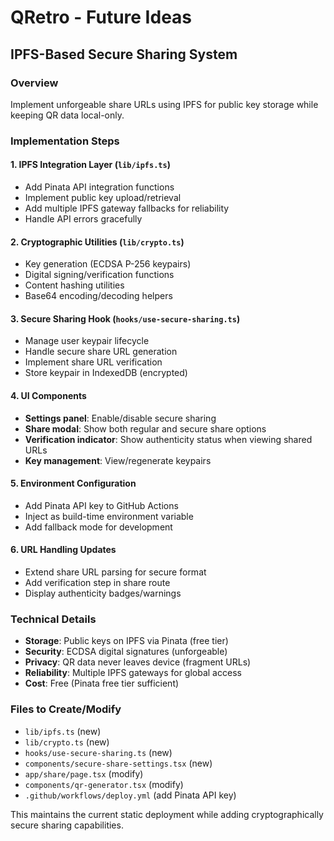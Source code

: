 # QRetro - Future Ideas

## IPFS-Based Secure Sharing System

### Overview
Implement unforgeable share URLs using IPFS for public key storage while keeping QR data local-only.

### Implementation Steps

#### 1. IPFS Integration Layer (`lib/ipfs.ts`)
- Add Pinata API integration functions
- Implement public key upload/retrieval
- Add multiple IPFS gateway fallbacks for reliability
- Handle API errors gracefully

#### 2. Cryptographic Utilities (`lib/crypto.ts`) 
- Key generation (ECDSA P-256 keypairs)
- Digital signing/verification functions
- Content hashing utilities
- Base64 encoding/decoding helpers

#### 3. Secure Sharing Hook (`hooks/use-secure-sharing.ts`)
- Manage user keypair lifecycle
- Handle secure share URL generation
- Implement share URL verification
- Store keypair in IndexedDB (encrypted)

#### 4. UI Components
- **Settings panel**: Enable/disable secure sharing
- **Share modal**: Show both regular and secure share options  
- **Verification indicator**: Show authenticity status when viewing shared URLs
- **Key management**: View/regenerate keypairs

#### 5. Environment Configuration
- Add Pinata API key to GitHub Actions
- Inject as build-time environment variable
- Add fallback mode for development

#### 6. URL Handling Updates
- Extend share URL parsing for secure format
- Add verification step in share route
- Display authenticity badges/warnings

### Technical Details
- **Storage**: Public keys on IPFS via Pinata (free tier)
- **Security**: ECDSA digital signatures (unforgeable)
- **Privacy**: QR data never leaves device (fragment URLs)
- **Reliability**: Multiple IPFS gateways for global access
- **Cost**: Free (Pinata free tier sufficient)

### Files to Create/Modify
- `lib/ipfs.ts` (new)
- `lib/crypto.ts` (new) 
- `hooks/use-secure-sharing.ts` (new)
- `components/secure-share-settings.tsx` (new)
- `app/share/page.tsx` (modify)
- `components/qr-generator.tsx` (modify)
- `.github/workflows/deploy.yml` (add Pinata API key)

This maintains the current static deployment while adding cryptographically secure sharing capabilities.